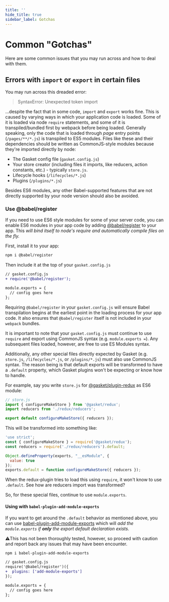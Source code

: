 ```yaml
---
title: ''
hide_title: true
sidebar_label: Gotchas
---
```


# Common "Gotchas"

Here are some common issues that you may run across and how to deal with them.

## Errors with `import` or `export` in certain files

You may run across this dreaded error:

> SyntaxError: Unexpected token import

...despite the fact that in some code, `import` and `export` works fine. This is
caused by varying ways in which your application code is loaded. Some of it is
loaded via node `require` statements, and some of it is transpiled/bundled first
by webpack before being loaded. Generally speaking, only the code that is
loaded through _page_ entry points (`/pages/**/*.js`) is transpiled to ES5
modules. Files like these and their dependencies should be written as
CommonJS-style modules because they're imported directly by node:

* The Gasket config file (`gasket.config.js`)
* Your store creator (including files it imports, like reducers, action
  constants, etc.) - typically `store.js`.
* Lifecycle hooks (`/lifecycles/*.js`)
* Plugins (`/plugins/*.js`)

Besides ES6 modules, any other Babel-supported features that are not directly
supported by your node version should also be avoided.

### Use @babel/register

If you need to use ES6 style modules for some of your server code, you can
enable ES6 modules in your app code by adding [@babel/register] to your app.
This _will bind itself to node's require and automatically compile files
on the fly._

First, install it to your app:

```bash
npm i @babel/register
```

Then include it at the top of your `gasket.config.js`

```diff
// gasket.config.js
+ require('@babel/register');

module.exports = {
  // config goes here
};
```

Requiring `@babel/register` in your `gasket.config.js` will ensure Babel
transpilation begins at the earliest point in the loading process for your app
code. It also ensures that `@babel/register` itself is not included in your
`webpack` bundles.

It is important to note that your `gasket.config.js` must continue to use
`require` and export using CommonJS syntax (e.g. `module.exports =`). Any
subsequent files loaded, however, are free to use ES Modules syntax.

Additionally, any other special files directly expected by Gasket (e.g.
`store.js`, `/lifecycles/*.js`, or `/plugins/*.js`) must also use CommonJS
syntax. The reason being is that default exports will be transformed to have
a `.default` property, which Gasket plugins won't be expecting or know how to
handle.

For example, say you write `store.js` for [@gasket/plugin-redux] as ES6 module:

```js
// store.js
import { configureMakeStore } from '@gasket/redux';
import reducers from './redux/reducers';

export default configureMakeStore({ reducers });
```

This will be transformed into something like:
```js
'use strict';
const { configureMakeStore } = require('@gasket/redux');
const reducers = require('./redux/reducers').default;

Object.defineProperty(exports, "__esModule", {
  value: true
});
exports.default = function configureMakeStore({ reducers });
```

When the redux-plugin tries to load this using `require`, it won't know to
use `.default`. See how are reducers import was transformed?

So, for these special files, continue to use `module.exports`.

#### Using with `babel-plugin-add-module-exports`

If you want to get around the `.default` behavior as mentioned above, you can
use [babel-plugin-add-module-exports] which will _add the `module.exports` if
**only** the export default declaration exists._

⚠️This has not been thoroughly tested, however, so proceed with caution and report
back any issues that may have been encounter.

```bash
npm i babel-plugin-add-module-exports
```

```diff
// gasket.config.js
require('@babel/register')({
+  plugins: ['add-module-exports']
});

module.exports = {
  // config goes here
};
```

[@babel/register]: https://babeljs.io/docs/en/babel-register
[babel-plugin-add-module-exports]: https://www.npmjs.com/package/babel-plugin-add-module-exports

[@gasket/plugin-redux]:/docs/plugins/plugin-redux/README.md
